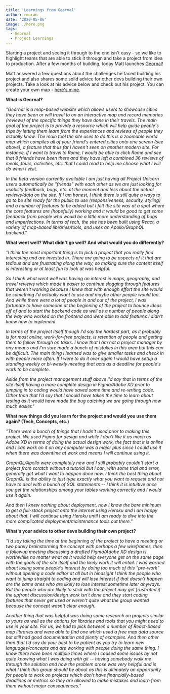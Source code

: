 ```yaml
---
title: 'Learnings from Geornal'
author: rmoran
date: '2020-05-06'
image: ./hero.png
tags:
  - Geornal
  - Project Learnings
---
```


Starting a project and seeing it through to the end isn't easy - so we like to highlight teams that are able to stick it througn and take a project from idea to production. After a few months of building, today Matt launches [Geornal](https://geornal.herokuapp.com/)!

Matt answered a few questions about the challenges he faced building his project and also shares some solid advice for other devs building their own projects. Take a look at his advice below and check out his project. You can create your own map - [here's mine](https://geornal.herokuapp.com/public/roymoran).

**What is Geornal?**

_"Geornal is a map-based website which allows users to showcase cities they have been or will travel to on an interactive map and record memories (reviews) of the specific things they have done in their travels. The main goal of the project is to provide a resource which will help guide people's trips by letting them learn from the experiences and reviews of people they actually know. The main tool the site uses to do this is a zoomable world map which compiles all of your friend's entered cities onto one screen (see above), a feature that thus far I haven't seen on another modern site. For instance, if I want to travel to Rome, I would be able to click Rome and see that 8 friends have been there and they have left a combined 36 reviews of meals, tours, activities, etc. that I could read to help me choose what I will do when I visit._

_In the beta version currently available I am just having all Project Unicorn users automatically be "friends" with each other as we are just looking for usability feedback, bugs, etc. at the moment and less about the actual reviews/data on the site. If I am honest, I think there is still quite a ways to go to be site ready for the public to use (responsiveness, security, styling) and a number of features to be added but I felt the site was at a spot where the core features are (hopefully) working and it would be good to get some feedback from people who would be a little more understanding of bugs and imperfections. In terms of tech, the site has been built using React, a variety of map-based libraries/tools, and uses an Apollo/GraphQL backend."_

**What went well? What didn't go well? And what would you do differently?**

_"I think the most important thing is to pick a project that you really find interesting and are invested in. There are going to be aspects of it that are tedious and are frustrating along the way, so making sure the content itself is interesting or at least fun to look at was helpful._

_So I think what went well was having an interest in maps, geography, and travel reviews which made it easier to continue slogging through features that weren't working because I knew that with enough effort the site would be something I'd actually want to use and maybe other people would too. And while there were a lot of people in and out of the project, I was fortunate to have someone at the beginning of the project to bounce ideas off of and to start the backend code as well as a number of people along the way who worked on the frontend and were able to add features I didn't know how to implement._

_In terms of the project itself though I'd say the hardest part, as it probably is for most online, work-for-free projects, is retention of people and getting them to follow through on tasks. I know that I am not a project manager by any means and I'm sure made a bunch of mistakes in this area but this can be difficult. The main thing I learned was to give smaller tasks and check in with people more often. If I were to do it over again I would have setup a standing weekly or bi-weekly meeting that acts as a deadline for people's work to be complete._

_Aside from the project management stuff above I'd say that in terms of the site itself having a more complete design in Figma/Adobe XD prior to jumping in to coding would have saved some time and re-writing code. Other than that I'd say that I should have taken the time to learn about testing as it would have made the bug catching we are going through now much easier."_

**What new things did you learn for the project and would you use them again? (Tech, Concepts, etc.)**

_"There were a bunch of things that I hadn't used prior to making this project. We used Figma for design and while I don't like it as much as Adobe XD in terms of doing the actual design work, the fact that it is online and I can work on it on any computer was a major plus since I could use it when there was downtime at work and means I will continue using it._

_GraphQL/Apollo were completely new and I still probably couldn't start a project from scratch without a tutorial but I can, with some trial and error, generally get what I want to happen done now. I think the best thing about GraphQL is the ability to just type exactly what you want to request and not have to deal with a bunch of SQL statements -- I think it is intuitive once you get the relationships among your tables working correctly and I would use it again._

_And then I knew nothing about deployment, now I know the bare minimum to get a full-stack project onto the internet using Heroku and I am happy about that. I will continue using Heroku until I am ready to dive into the more complicated deployment/maintenance tools out there."_

**What's your advice to other devs building their own project?**

_"I'd say taking the time at the beginning of the project to have a meeting or two purely brainstorming the concept with perhaps a few wireframes, then a followup meeting discussing a drafted Figma/Adobe XD design is worthwhile no matter what as it would help everyone get on the same page with the goals of the site itself and the likely work it will entail. I was worried about losing some people's interest by doing too much of this "pre-work" without opening a code editor at all but in hindsight I think the people who want to jump straight to coding and will lose interest if that doesn't happen are the same ones who are likely to lose interest sometime later anyways. But the people who are likely to stick with the project may get frustrated if the upfront discussion/design work isn't done and they start coding features that never get used or weren't quite what the group wanted because the concept wasn't clear enough._

_Another thing that was helpful was doing some research on projects similar to yours as well as the options for libraries and tools that you might need to use in your site. For us, we had to pick between a number of React-based map libraries and were able to find one which used a free map data source but still had good documentation and plenty of examples. And then other than that I'd say do your best to be patient as you try to learn new languages/concepts and are working with people doing the same thing. I know there have been multiple times where I caused some issues by not quite knowing what I was doing with git -- having somebody walk me through the solution and how the problem arose was very helpful and is what I think this group should be about as this is ultimately an opportunity for people to work on projects which don't have financially-based deadlines or metrics so they are allowed to make mistakes and learn from them without major consequences."_
